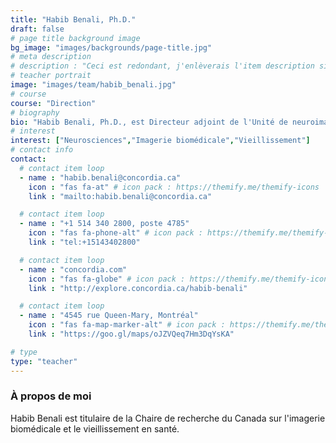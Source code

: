 ```yaml
---
title: "Habib Benali, Ph.D."
draft: false
# page title background image
bg_image: "images/backgrounds/page-title.jpg"
# meta description
# description : "Ceci est redondant, j'enlèverais l'item description si cela ne fait pas trop laid."
# teacher portrait
image: "images/team/habib_benali.jpg"
# course
course: "Direction"
# biography
bio: "Habib Benali, Ph.D., est Directeur adjoint de l'Unité de neuroimagerie fonctionnelle, Centre de recherche de l'Institut de gériatrie de Montréal, Directeur scientific du centre PERFORM et Professeur au département *Electrical and Computer Engineering* à l'Université Concordia."
# interest
interest: ["Neurosciences","Imagerie biomédicale","Vieillissement"]
# contact info
contact:
  # contact item loop
  - name : "habib.benali@concordia.ca"
    icon : "fas fa-at" # icon pack : https://themify.me/themify-icons
    link : "mailto:habib.benali@concordia.ca"

  # contact item loop
  - name : "+1 514 340 2800, poste 4785"
    icon : "fas fa-phone-alt" # icon pack : https://themify.me/themify-icons
    link : "tel:+15143402800"

  # contact item loop
  - name : "concordia.com"
    icon : "fas fa-globe" # icon pack : https://themify.me/themify-icons
    link : "http://explore.concordia.ca/habib-benali"

  # contact item loop
  - name : "4545 rue Queen-Mary, Montréal"
    icon : "fas fa-map-marker-alt" # icon pack : https://themify.me/themify-icons
    link : "https://goo.gl/maps/oJZVQeq7Hm3DqYsKA"

# type
type: "teacher"
---
```


### À propos de moi

 Habib Benali est titulaire de la Chaire de recherche du Canada sur l'imagerie biomédicale et le vieillissement en santé.
